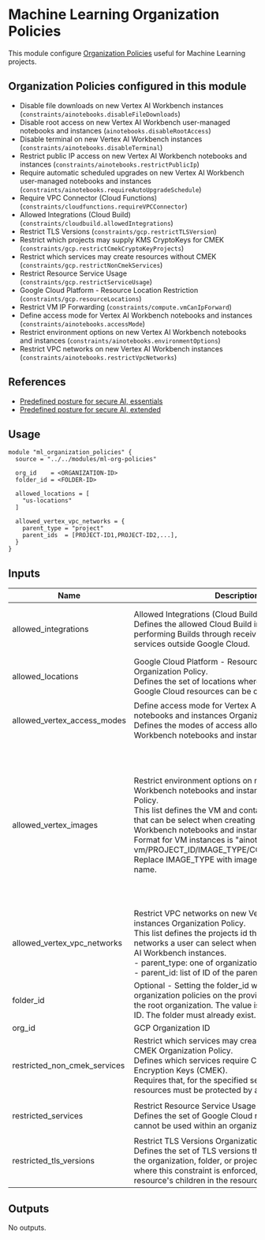 # Machine Learning Organization Policies

This module configure [Organization Policies](https://cloud.google.com/resource-manager/docs/organization-policy/overview) useful for Machine Learning projects.

## Organization Policies configured in this module

- Disable file downloads on new Vertex AI Workbench instances (`constraints/ainotebooks.disableFileDownloads`)
- Disable root access on new Vertex AI Workbench user-managed notebooks and instances (`ainotebooks.disableRootAccess`)
- Disable terminal on new Vertex AI Workbench instances (`constraints/ainotebooks.disableTerminal`)
- Restrict public IP access on new Vertex AI Workbench notebooks and instances (`constraints/ainotebooks.restrictPublicIp`)
- Require automatic scheduled upgrades on new Vertex AI Workbench user-managed notebooks and instances (`constraints/ainotebooks.requireAutoUpgradeSchedule`)
- Require VPC Connector (Cloud Functions) (`constraints/cloudfunctions.requireVPCConnector`)
- Allowed Integrations (Cloud Build) (`constraints/cloudbuild.allowedIntegrations`)
- Restrict TLS Versions (`constraints/gcp.restrictTLSVersion`)
- Restrict which projects may supply KMS CryptoKeys for CMEK (`constraints/gcp.restrictCmekCryptoKeyProjects`)
- Restrict which services may create resources without CMEK (`constraints/gcp.restrictNonCmekServices`)
- Restrict Resource Service Usage (`constraints/gcp.restrictServiceUsage`)
- Google Cloud Platform - Resource Location Restriction (`constraints/gcp.resourceLocations`)
- Restrict VM IP Forwarding (`constraints/compute.vmCanIpForward`)
- Define access mode for Vertex AI Workbench notebooks and instances (`constraints/ainotebooks.accessMode`)
- Restrict environment options on new Vertex AI Workbench notebooks and instances (`constraints/ainotebooks.environmentOptions`)
- Restrict VPC networks on new Vertex AI Workbench instances (`constraints/ainotebooks.restrictVpcNetworks`)

## References

- [Predefined posture for secure AI, essentials](https://cloud.google.com/security-command-center/docs/security-posture-essentials-secure-ai-template)
- [Predefined posture for secure AI, extended](https://cloud.google.com/security-command-center/docs/security-posture-extended-secure-ai-template)

## Usage

```hcl
module "ml_organization_policies" {
  source = "../../modules/ml-org-policies"

  org_id    = <ORGANIZATION-ID>
  folder_id = <FOLDER-ID>

  allowed_locations = [
    "us-locations"
  ]

  allowed_vertex_vpc_networks = {
    parent_type = "project"
    parent_ids  = [PROJECT-ID1,PROJECT-ID2,...],
  }
}
```


<!-- BEGINNING OF PRE-COMMIT-TERRAFORM DOCS HOOK -->
## Inputs

| Name | Description | Type | Default | Required |
|------|-------------|------|---------|:--------:|
| allowed\_integrations | Allowed Integrations (Cloud Build) Organization Policy.<br>  Defines the allowed Cloud Build integrations for performing Builds through receiving webhooks from services outside Google Cloud. | `list(string)` | <pre>[<br>  "github.com",<br>  "source.developers.google.com"<br>]</pre> | no |
| allowed\_locations | Google Cloud Platform - Resource Location Restriction Organization Policy.<br>  Defines the set of locations where location-based Google Cloud resources can be created. | `list(string)` | <pre>[<br>  "us-locations"<br>]</pre> | no |
| allowed\_vertex\_access\_modes | Define access mode for Vertex AI Workbench notebooks and instances Organization Policy.<br>  Defines the modes of access allowed to Vertex AI Workbench notebooks and instances. | `list(string)` | <pre>[<br>  "single-user",<br>  "service-account"<br>]</pre> | no |
| allowed\_vertex\_images | Restrict environment options on new Vertex AI Workbench notebooks and instances Organization Policy.<br>  This list defines the VM and container image options that can be select when creating new Vertex AI Workbench notebooks and instances.<br>  Format for VM instances is "ainotebooks-vm/PROJECT\_ID/IMAGE\_TYPE/CONSTRAINED\_VALUE". Replace IMAGE\_TYPE with image-family or image-name. | `list(string)` | <pre>[<br>  "ainotebooks-vm/deeplearning-platform-release/image-family/pytorch-1-13-cu113-notebooks",<br>  "ainotebooks-vm/deeplearning-platform-release/image-family/pytorch-1-13-cu113-notebooks",<br>  "ainotebooks-vm/deeplearning-platform-release/image-family/common-cu113-notebooks",<br>  "ainotebooks-vm/deeplearning-platform-release/image-family/common-cpu-notebooks",<br>  "ainotebooks-container/us-docker.pkg.dev/deeplearning-platform-release/gcr.io/base-cu113.py310",<br>  "ainotebooks-container/us-docker.pkg.dev/deeplearning-platform-release/gcr.io/base-cu113.py37",<br>  "ainotebooks-container/us-docker.pkg.dev/deeplearning-platform-release/gcr.io/base-cu110.py310",<br>  "ainotebooks-container/us-docker.pkg.dev/deeplearning-platform-release/gcr.io/tf2-cpu.2-12.py310",<br>  "ainotebooks-container/us-docker.pkg.dev/deeplearning-platform-release/gcr.io/tf2-gpu.2-12.py310"<br>]</pre> | no |
| allowed\_vertex\_vpc\_networks | Restrict VPC networks on new Vertex AI Workbench instances Organization Policy.<br>  This list defines the projects id that contains the VPC networks a user can select when creating new Vertex AI Workbench instances.<br>  - parent\_type: one of organization, folder, or project.<br>  - parent\_id: list of ID of the parent type. | <pre>object({<br>    parent_type = string<br>    parent_ids  = list(string)<br>  })</pre> | n/a | yes |
| folder\_id | Optional - Setting the folder\_id will place all the organization policies on the provided folder instead of the root organization. The value is the numeric folder ID. The folder must already exist. | `string` | `""` | no |
| org\_id | GCP Organization ID | `string` | n/a | yes |
| restricted\_non\_cmek\_services | Restrict which services may create resources without CMEK Organization Policy.<br>  Defines which services require Customer-Managed Encryption Keys (CMEK).<br>  Requires that, for the specified services, newly created resources must be protected by a CMEK key. | `list(string)` | <pre>[<br>  "bigquery.googleapis.com",<br>  "aiplatform.googleapis.com"<br>]</pre> | no |
| restricted\_services | Restrict Resource Service Usage Organization Policy.<br>  Defines the set of Google Cloud resource services that cannot be used within an organization or folder. | `list(string)` | <pre>[<br>  "alloydb.googleapis.com"<br>]</pre> | no |
| restricted\_tls\_versions | Restrict TLS Versions Organization Policy.<br>  Defines the set of TLS versions that cannot be used on the organization, folder, or project<br>  where this constraint is enforced, or any of that resource's children in the resource hierarchy. | `list(string)` | <pre>[<br>  "TLS_VERSION_1",<br>  "TLS_VERSION_1_1"<br>]</pre> | no |

## Outputs

No outputs.

<!-- END OF PRE-COMMIT-TERRAFORM DOCS HOOK -->
